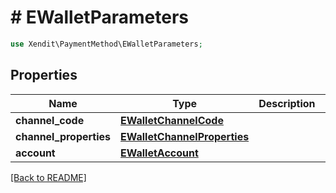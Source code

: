 # # EWalletParameters


```php
use Xendit\PaymentMethod\EWalletParameters;
```
## Properties

| Name | Type | Description | Examples | Notes |
| ------------ | ------------- | ------------- | ------------- | -------------|
| **channel_code** | [**EWalletChannelCode**](EWalletChannelCode.md) |  | null |  |
| **channel_properties** | [**EWalletChannelProperties**](EWalletChannelProperties.md) |  | null |  [optional] |
| **account** | [**EWalletAccount**](EWalletAccount.md) |  | null |  [optional] |


[[Back to README]](../../README.md)
